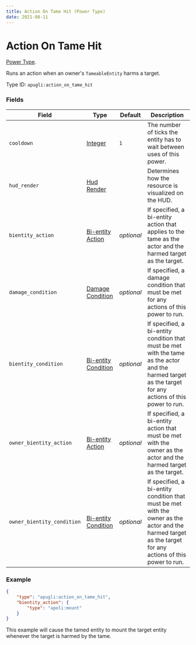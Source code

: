 ```yaml
---
title: Action On Tame Hit (Power Type)
date: 2021-08-11
---
```


# Action On Tame Hit

[Power Type](../power_types.md).

Runs an action when an owner's `TameableEntity` harms a target.

Type ID: `apugli:action_on_tame_hit`

### Fields

Field  | Type | Default | Description
-------|------|---------|-------------
`cooldown` | [Integer](https://origins.readthedocs.io/en/latest/types/data_types/integer/) | `1` | The number of ticks the entity has to wait between uses of this power.
`hud_render` | [Hud Render](https://origins.readthedocs.io/en/latest/types/data_types/hud_render) | | Determines how the resource is visualized on the HUD.
`bientity_action` | [Bi-entity Action](https://origins.readthedocs.io/en/latest/types/bientity_action_types/) | *optional* | If specified, a bi-entity action that applies to the tame as the actor and the harmed target as the target.
`damage_condition` | [Damage Condition](https://origins.readthedocs.io/en/latest/types/damage_condition_types/) | *optional* | If specified, a damage condition that must be met for any actions of this power to run.
`bientity_condition` | [Bi-entity Condition](https://origins.readthedocs.io/en/latest/types/bientity_condition_types/) | *optional* | If specified, a bi-entity condition that must be met with the tame as the actor and the harmed target as the target for any actions of this power to run.
`owner_bientity_action` | [Bi-entity Action](https://origins.readthedocs.io/en/latest/types/bientity_action_types/) | *optional* | If specified, a bi-entity action that must be met with the owner as the actor and the harmed target as the target.
`owner_bientity_condition` | [Bi-entity Condition](https://origins.readthedocs.io/en/latest/types/bientity_condition_types/) | *optional* | If specified, a bi-entity condition that must be met with the owner as the actor and the harmed target as the target for any actions of this power to run.

### Example
```json
{
    "type": "apugli:action_on_tame_hit",
    "bientity_action": {
        "type": "apoli:mount"
    }
}
```
This example will cause the tamed entity to mount the target entity whenever the target is harmed by the tame.